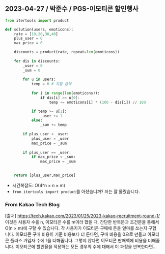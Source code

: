 ## 2023-04-27 / 박준수 / PGS-이모티콘 할인행사


```python
from itertools import product

def solution(users, emoticons):
    rate = [10,20,30,40]
    plus_user = 0
    max_price = 0

    discounts = product(rate, repeat=len(emoticons))
    
    for dis in discounts:
        _user = 0
        _sum = 0
        
        for u in users:
            temp = 0 # 지불 금액
            
            for i in range(len(emoticons)):
                if dis[i] >= u[0]:
                    temp += emoticons[i] * (100 - dis[i]) // 100

            if temp >= u[1]:
                _user += 1
            else:
                _sum += temp
                
        if plus_user < _user:
            plus_user = _user
            max_price = _sum
            
        if plus_user == _user:
            if max_price < _sum:
                max_price = _sum
                    
    
    return [plus_user,max_price]
```

- 시간복잡도: O(4^n × n × m)
- `from itertools import product`를 아셨습니까? 저는 잘 몰랐습니다.

### From Kakao Tech Blog
[출처] https://tech.kakao.com/2023/01/25/2023-kakao-recruitment-round-1/  
이것은 사용자 수를 n, 이모티콘 수를 m이라 했을 때, 간단한 반복문과 조건문을 통해서 O(n × m)에 구할 수 있습니다.
각 사용자가 이모티콘 구매에 돈을 얼마를 쓰는지 구합니다. 이모티콘 구매 비용이 기준 비용보다 더 든다면, 구매 비용을 0으로 만들고 이모티콘 플러스 가입자 수에 1을 더해줍니다. 
그렇지 않다면 이모티콘 판매액에 비용을 더해줍니다.
이모티콘에 할인율을 적용하는 모든 경우의 수에 대해서 이 과정을 반복한다면... 
